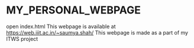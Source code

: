 # MY_PERSONAL_WEBPAGE
open index.html
This webpage is available at https://web.iiit.ac.in/~saumya.shah/
This webpage is made as a part of my ITWS project
